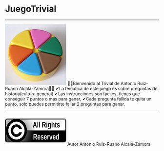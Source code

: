 # JuegoTrivial
---
<img src="https://github.com/ruanox96/JuegoTrivial/blob/main/recursos/trivial.jpg" width="200" height="200"/>
🎁🤞Bienvenido al Trivial de Antonio Ruiz-Ruano Alcalá-Zamora🤞🎁
✔La temática de este juego es sobre preguntas de historia(cultura general)
✔Las instrucciones son faciles, tienes que conseguir 7 puntos o mas para ganar,
✔Cada pregunta fallida te quita un punto, solo puedes permitirte fallar 2 preguntas para ganar.

---

<img src="https://github.com/ruanox96/JuegoTrivial/blob/main/recursos/copi.jpg" width="200" height="100"/>
Autor
Antonio Ruiz-Ruano Alcalá-Zamora